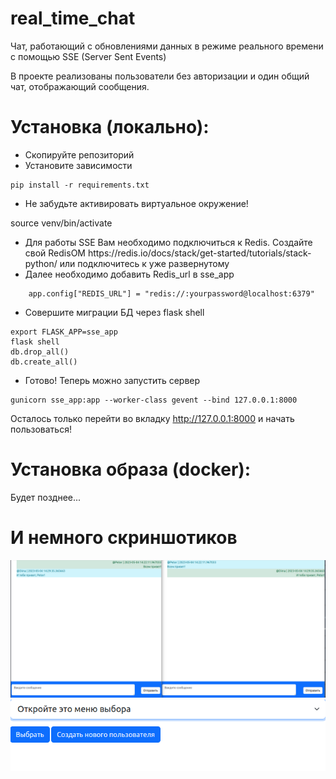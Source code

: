 # real_time_chat

Чат, работающий с обновлениями данных в режиме реального времени с помощью 
SSE (Server Sent Events)

В проекте реализованы пользователи без авторизации и один общий чат, 
отображающий сообщения.

# Установка (локально):
<ul>
 <li> Скопируйте репозиторий </li>
 <li>Установите зависимости</li>
</ul>

    pip install -r requirements.txt

<ul>
 <li> Не забудьте активировать виртуальное окружение! </li>
</ul>
    source venv/bin/activate
<ul>
 <li> Для работы SSE Вам необходимо подключиться к Redis. Создайте свой RedisOM https://redis.io/docs/stack/get-started/tutorials/stack-python/ или подключитесь к уже развернутому
 <li> Далее необходимо добавить Redis_url в sse_app</li>
</ul>

        app.config["REDIS_URL"] = "redis://:yourpassword@localhost:6379"

<ul>
 <li> Совершите миграции БД через flask shell</li>
</ul>

    export FLASK_APP=sse_app
    flask shell
    db.drop_all()
    db.create_all()

<ul>
 <li> Готово! Теперь можно запустить сервер</li>
</ul>

    gunicorn sse_app:app --worker-class gevent --bind 127.0.0.1:8000
    
Осталось только перейти во вкладку  http://127.0.0.1:8000 и начать пользоваться!

# Установка образа (docker):
Будет позднее...

# И немного скриншотиков

<img src="screens/два%20экрана.png">

<img src="screens/выбор%20пользователя.png">